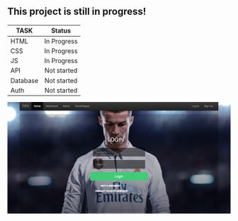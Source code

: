## This project is still in progress!

| TASK          | Status        |
| ------------- |:-------------:|
| HTML  | In Progress   |
| CSS   | In Progress   |
| JS    | In Progress   |
| API   | Not started   |
| Database  | Not started   |
| Auth  |   Not started   |

![Alt text](/serverlessWebsite/images/dashSample1.jpg?raw=true "Sample")